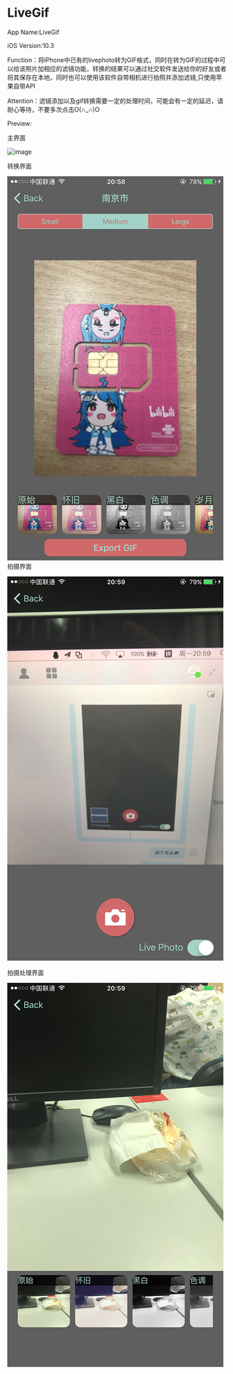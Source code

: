 # LiveGif
App Name:LiveGif

iOS Version:10.3

Function：将iPhone中已有的livephoto转为GIF格式，同时在转为GIF的过程中可以给该照片加相应的滤镜功能，转换的结果可以通过社交软件发送给你的好友或者将其保存在本地，同时也可以使用该软件自带相机进行拍照并添加滤镜,只使用苹果自带API

Attention：滤镜添加以及gif转换需要一定的处理时间，可能会有一定的延迟，请耐心等待，不要多次点击O(∩_∩)O

Preview:

主界面

![image](https://github.com/exevvv/LiveGif/blob/master/主.jpg)

转换界面

![image](https://github.com/exevvv/LiveGif/blob/master/转换.jpg)
拍摄界面

![image](https://github.com/exevvv/LiveGif/blob/master/拍摄.jpg)

拍摄处理界面

![image](https://github.com/exevvv/LiveGif/blob/master/处理.jpg)
